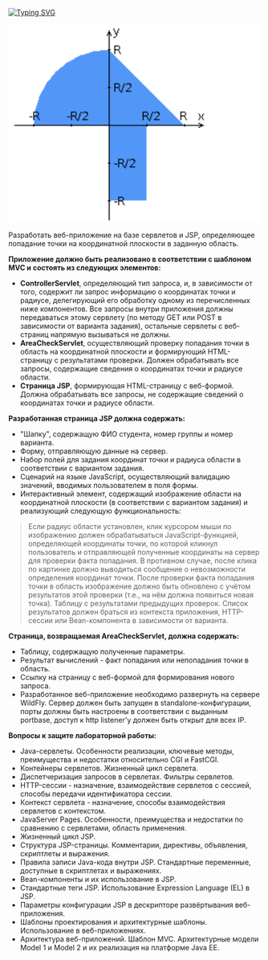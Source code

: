 [![Typing SVG](https://readme-typing-svg.herokuapp.com?color=%2336BCF7&lines=web-lab-2+var-99090)](https://git.io/typing-svg)

![Graph pic](src/main/webapp/images/graphic.png)

Разработать веб-приложение на базе сервлетов и JSP, определяющее попадание точки на координатной плоскости в заданную область.

**Приложение должно быть реализовано в соответствии с шаблоном MVC и состоять из следующих элементов:**

- **ControllerServlet**, определяющий тип запроса, и, в зависимости от того, содержит ли запрос информацию о координатах точки и радиусе, делегирующий его обработку одному из перечисленных ниже компонентов. Все запросы внутри приложения должны передаваться этому сервлету (по методу GET или POST в зависимости от варианта задания), остальные сервлеты с веб-страниц напрямую вызываться не должны.
- **AreaCheckServlet**, осуществляющий проверку попадания точки в область на координатной плоскости и формирующий HTML-страницу с результатами проверки. Должен обрабатывать все запросы, содержащие сведения о координатах точки и радиусе области.
- **Страница JSP**, формирующая HTML-страницу с веб-формой. Должна обрабатывать все запросы, не содержащие сведений о координатах точки и радиусе области.

**Разработанная страница JSP должна содержать:**

 - "Шапку", содержащую ФИО студента, номер группы и номер варианта.
 - Форму, отправляющую данные на сервер.
 - Набор полей для задания координат точки и радиуса области в соответствии с вариантом задания.
 - Сценарий на языке JavaScript, осуществляющий валидацию значений, вводимых пользователем в поля формы.
 - Интерактивный элемент, содержащий изображение области на координатной плоскости (в соответствии с вариантом задания) и реализующий  следующую функциональность:
 > Если радиус области установлен, клик курсором мыши по изображению должен обрабатываться JavaScript-функцией, определяющей координаты точки, по которой кликнул пользователь и отправляющей полученные координаты на сервер для проверки факта попадания.
 > В противном случае, после клика по картинке должно выводиться сообщение о невозможности определения координат точки.
 > После проверки факта попадания точки в область изображение должно быть обновлено с учётом результатов этой проверки (т.е., на нём должна появиться новая точка).
 > Таблицу с результатами предыдущих проверок. Список результатов должен браться из контекста приложения, HTTP-сессии или Bean-компонента в зависимости от варианта.

**Страница, возвращаемая AreaCheckServlet, должна содержать:**

 - Таблицу, содержащую полученные параметры.
 - Результат вычислений - факт попадания или непопадания точки в область.
 - Ссылку на страницу с веб-формой для формирования нового запроса.
 - Разработанное веб-приложение необходимо развернуть на сервере WildFly. Сервер должен быть запущен в standalone-конфигурации, порты должны быть настроены в соответствии с выданным portbase, доступ к http listener'у должен быть открыт для всех IP.

**Вопросы к защите лабораторной работы:**

 - Java-сервлеты. Особенности реализации, ключевые методы, преимущества и недостатки относительно CGI и FastCGI.
 - Контейнеры сервлетов. Жизненный цикл сервлета.
 - Диспетчеризация запросов в сервлетах. Фильтры сервлетов.
 - HTTP-сессии - назначение, взаимодействие сервлетов с сессией, способы передачи идентификатора сессии.
 - Контекст сервлета - назначение, способы взаимодействия сервлетов с контекстом.
 - JavaServer Pages. Особенности, преимущества и недостатки по сравнению с сервлетами, область применения.
 - Жизненный цикл JSP.
 - Структура JSP-страницы. Комментарии, директивы, объявления, скриптлеты и выражения.
 - Правила записи Java-кода внутри JSP. Стандартные переменные, доступные в скриптлетах и выражениях.
 - Bean-компоненты и их использование в JSP.
 - Стандартные теги JSP. Использование Expression Language (EL) в JSP.
 - Параметры конфигурации JSP в дескрипторе развёртывания веб-приложения.
 - Шаблоны проектирования и архитектурные шаблоны. Использование в веб-приложениях.
 - Архитектура веб-приложений. Шаблон MVC. Архитектурные модели Model 1 и Model 2 и их реализация на платформе Java EE.

